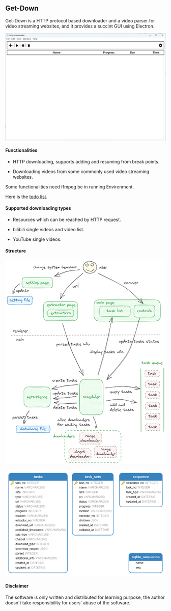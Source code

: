 ## Get-Down

Get-Down is a HTTP protocol based downloader and a video parser for video streaming websites, and it provides a succint GUI using Electron.

![GUI](./resources/GUI.png)

#### Functionalities

- HTTP downloading, supports adding and resuming from break points.

- Downloading videos from some commonly used video streaming websites.

Some functionalities need ffmpeg be in running Environment.

Here is the [todo list](./docs/todo.md).

#### Supported downloading types

- Resources which can be reached by HTTP request.

- bilibili single videos and video list.

- YouTube single videos.

#### Structure

![components structure](./docs/components_structure.png)

![database models](./docs/database_models.png)

#### Disclaimer

The software is only written and distributed for learning purpose, the author doesn't take responsibility for users' abuse of the software.